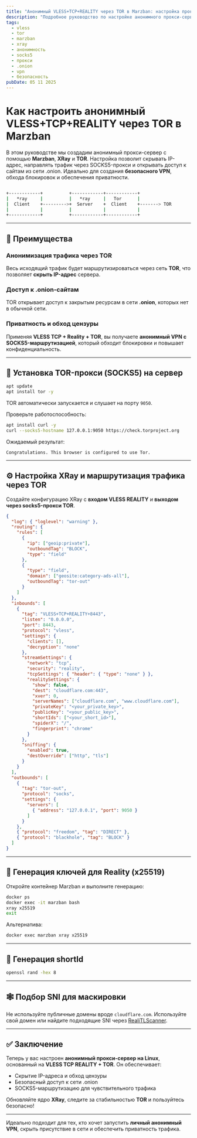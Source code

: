 ```yaml
---
title: "Анонимный VLESS+TCP+REALITY через TOR в Marzban: настройка прокси-сервера с SOCKS5"
description: "Подробное руководство по настройке анонимного прокси-сервера на базе Marzban, XRay и TOR с использованием VLESS+REALITY и маршрутизации через SOCKS5 для доступа к .onion-ресурсам и сокрытия IP-адреса."
tags:
  - vless
  - tor
  - marzban
  - xray
  - анонимность
  - socks5
  - прокси
  - .onion
  - vpn
  - безопасность
pubDate: 05 11 2025
---
```


# Как настроить анонимный VLESS+TCP+REALITY через TOR в Marzban

В этом руководстве мы создадим анонимный прокси-сервер с помощью **Marzban**, **XRay** и **TOR**. Настройка позволит скрывать IP-адрес, направлять трафик через SOCKS5-прокси и открывать доступ к сайтам из сети .onion. Идеально для создания **безопасного VPN**, обхода блокировок и обеспечения приватности.

```bash

+------------+          +------------+------------+
|   *ray     |          |   *ray     |   Tor      |
|  Client    +--------->+  Server    +  Client    +-------> TOR
|            |          |            |            |
+------------+          +------------+------------+


```

---

## 🔐 Преимущества

### Анонимизация трафика через TOR
Весь исходящий трафик будет маршрутизироваться через сеть **TOR**, что позволяет **скрыть IP-адрес** сервера.

### Доступ к .onion-сайтам
TOR открывает доступ к закрытым ресурсам в сети **.onion**, которых нет в обычной сети.

### Приватность и обход цензуры
Применяя **VLESS TCP + Reality + TOR**, вы получаете **анонимный VPN с SOCKS5-маршрутизацией**, который обходит блокировки и повышает конфиденциальность.

---

## 🚀 Установка TOR-прокси (SOCKS5) на сервер

```bash
apt update
apt install tor -y
```

TOR автоматически запускается и слушает на порту `9050`.

Проверьте работоспособность:

```bash
apt install curl -y
curl --socks5-hostname 127.0.0.1:9050 https://check.torproject.org
```

Ожидаемый результат:

```text
Congratulations. This browser is configured to use Tor.
```

---

## ⚙️ Настройка XRay и маршрутизация трафика через TOR

Создайте конфигурацию XRay с **входом VLESS REALITY** и **выходом через socks5-прокси TOR**.

```json
{
  "log": { "loglevel": "warning" },
  "routing": {
    "rules": [
      {
        "ip": ["geoip:private"],
        "outboundTag": "BLOCK",
        "type": "field"
      },
      {
        "type": "field",
        "domain": ["geosite:category-ads-all"],
        "outboundTag": "tor-out"
      }
    ]
  },
  "inbounds": [
    {
      "tag": "VLESS+TCP+REALITY+8443",
      "listen": "0.0.0.0",
      "port": 8443,
      "protocol": "vless",
      "settings": {
        "clients": [],
        "decryption": "none"
      },
      "streamSettings": {
        "network": "tcp",
        "security": "reality",
        "tcpSettings": { "header": { "type": "none" } },
        "realitySettings": {
          "show": false,
          "dest": "cloudflare.com:443",
          "xver": 0,
          "serverNames": ["cloudflare.com", "www.cloudflare.com"],
          "privateKey": "<your_private_key>",
          "publicKey": "<your_public_key>",
          "shortIds": ["<your_short_id>"],
          "spiderX": "/",
          "fingerprint": "chrome"
        }
      },
      "sniffing": {
        "enabled": true,
        "destOverride": ["http", "tls"]
      }
    }
  ],
  "outbounds": [
    {
      "tag": "tor-out",
      "protocol": "socks",
      "settings": {
        "servers": [
          { "address": "127.0.0.1", "port": 9050 }
        ]
      }
    },
    { "protocol": "freedom", "tag": "DIRECT" },
    { "protocol": "blackhole", "tag": "BLOCK" }
  ]
}
```

---

## 🔑 Генерация ключей для Reality (x25519)

Откройте контейнер Marzban и выполните генерацию:

```bash
docker ps
docker exec -it marzban bash
xray x25519
exit
```

Альтернатива:

```bash
docker exec marzban xray x25519
```

---

## 🔁 Генерация shortId

```bash
openssl rand -hex 8
```

---

## 🕸 Подбор SNI для маскировки

Не используйте публичные домены вроде `cloudflare.com`. Используйте свой домен или найдите подходящие SNI через [RealiTLScanner](https://github.com/XTLS/RealiTLScanner).

---

## ✅ Заключение

Теперь у вас настроен **анонимный прокси-сервер на Linux**, основанный на **VLESS TCP REALITY + TOR**. Он обеспечивает:

* Скрытие IP-адреса и обход цензуры
* Безопасный доступ к сети .onion
* SOCKS5-маршрутизацию для чувствительного трафика

Обновляйте ядро **XRay**, следите за стабильностью **TOR** и пользуйтесь безопасно!

---

Идеально подходит для тех, кто хочет запустить **личный анонимный VPN**, скрыть присутствие в сети и обеспечить приватность трафика.
